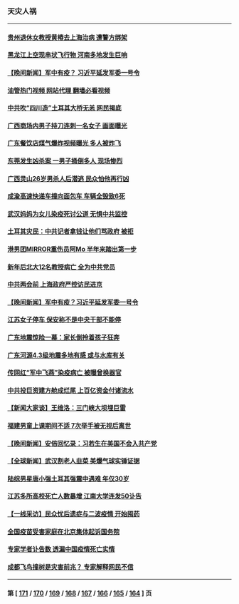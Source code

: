 ### 天灾人祸
---
#### [贵州退休女教授黄椿去上海治病 遭警方绑架](../../pages/ncid280/n13929546.md?02142045) 
#### [黑龙江上空现串状飞行物 河南多地发生巨响](../../pages/ncid280/n13929502.md?02142045) 
#### [【晚间新闻】军中有疫？ 习近平延发军委一号令](../../pages/ncid280/n13929503.md?02142045) 
#### [油管热门视频 网站代理 翻墙必看视频](http://138.2.39.72:81/youtube.html?epic-marker?02142045)
#### [中共吹“四川造”土耳其大桥无恙 网民揭底](../../pages/ncid280/n13929457.md?02142045) 
#### [广西商场内男子持刀连刺一名女子 画面曝光](../../pages/ncid280/n13929426.md?02142045) 
#### [广东餐饮店煤气爆炸视频曝光 多人被炸飞](../../pages/ncid280/n13929323.md?02142045) 
#### [东莞发生凶杀案 一男子捅倒多人 现场惨烈](../../pages/ncid280/n13928902.md?02142045) 
#### [广西灵山26岁男杀人后潜逃 民众怕他再行凶](../../pages/ncid280/n13928735.md?02142045) 
#### [成渝高速快递车撞向面包车 车辆全毁致6死](../../pages/ncid280/n13928499.md?02142045) 
#### [武汉妈妈为女儿染疫死讨公道 无惧中共监控](../../pages/ncid280/n13928366.md?02142045) 
#### [土耳其灾民：中共记者拿钱让他们骂政府 被拒](../../pages/ncid280/n13928297.md?02142045) 
#### [港男团MIRROR重伤员阿Mo 半年来踏出第一步](../../pages/ncid280/n13928352.md?02142045) 
#### [新年后北大12名教授病亡 全为中共党员](../../pages/ncid280/n13928257.md?02142045) 
#### [中共两会前 上海政府严控访民进京](../../pages/ncid280/n13927943.md?02142045) 
#### [【晚间新闻】军中有疫？习近平延发军委一号令](../../pages/ncid280/n13927601.md?02142045) 
#### [江苏女子停车 保安称不是中央干部不能停](../../pages/ncid280/n13927527.md?02142045) 
#### [广东地震惊险一幕：家长倒拎着孩子狂奔](../../pages/ncid280/n13927511.md?02142045) 
#### [广东河源4.3级地震多地有感 或与水库有关](../../pages/ncid280/n13927409.md?02142045) 
#### [传网红“军中飞燕”染疫病亡 被曝曾换器官](../../pages/ncid280/n13927460.md?02142045) 
#### [中共投巨资建方舱成烂尾 上百亿资金付诸流水](../../pages/ncid280/n13927250.md?02142045) 
#### [【新闻大家谈】王维洛：三门峡大坝埋巨雷](../../pages/ncid280/n13927174.md?02142045) 
#### [福建男童上课期间不适 7次举手被无视后离世](../../pages/ncid280/n13927029.md?02142045) 
#### [【晚间新闻】安倍回忆录：习若生在美国不会入共产党](../../pages/ncid280/n13926979.md?02142045) 
#### [【全球新闻】武汉割老人韭菜 美爆气球实锤证据](../../pages/ncid280/n13926980.md?02142045) 
#### [陆综男星唐小强土耳其强震中遇难 年仅30岁](../../pages/ncid280/n13926612.md?02142045) 
#### [江苏多所高校死亡人数暴增 江南大学连发50讣告](../../pages/ncid280/n13926535.md?02142045) 
#### [【一线采访】民众忧后遗症与二波疫情 开始囤药](../../pages/ncid280/n13926211.md?02142045) 
#### [全国疫苗受害家庭在北京集体起诉国务院](../../pages/ncid280/n13926114.md?02142045) 
#### [专家学者讣告数 透漏中国疫情死亡实情](../../pages/ncid280/n13925712.md?02142045) 
#### [成都飞鸟撞树是灾害前兆？ 专家解释网民不信](../../pages/ncid280/n13925862.md?02142045) 

---
#### 第 [ [171](./171.md?02142045) / [170](./170.md?02142045) / [169](./169.md?02142045) / [168](./168.md?02142045) / [167](./167.md?02142045) / [166](./166.md?02142045) / [165](./165.md?02142045) / [164](./164.md?02142045) ] 页
